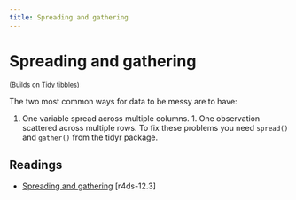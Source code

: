 ```yaml
---
title: Spreading and gathering
---
```


<!-- Generated automatically from spread-gather.yml. Do not edit by hand -->

# Spreading and gathering

<small>(Builds on [Tidy tibbles](tidy-tibbles.md))</small>


The two most common ways for data to be messy are to have:
1. One variable spread across multiple columns. 1. One observation scattered across multiple rows.
To fix these problems you need `spread()` and `gather()` from the tidyr package.

## Readings

  * [Spreading and gathering](http://r4ds.had.co.nz/tidy-data.html#spreading-and-gathering) [r4ds-12.3]




